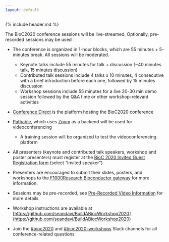 ```yaml
---
layout: default
---
```


{% include header.md %}

The BioC2020 conference sessions will be live-streamed. Optionally, pre-recorded sessions may be used

- The conference is organized in 1-hour blocks, which are 55 minutes + 5-minutes break. All sessions will be moderated.
    - Keynote talks include 55 minutes for talk + discussion (~40 minutes talk, 15 minutes discussion)
    - Contributed talk sessions include 4 talks x 10 minutes, 4 consecutive with a brief introduction before each one, followed by 15 minutes discussion
    - Workshop sessions include 55 minutes for a live 20-30 min demo session followed by the Q&A time or other workshop-relevant activities

- [Conference Direct](https://conferencedirect.com/) is the platform hosting the BioC2020 conference

- [Pathable](https://pathable.com/), which uses [Zoom](https://zoom.us/) as a backend will be used for videoconferencing
    - A training session will be organized to test the videoconferencing platform

- All presenters (keynote and contributed talk speakers, workshop and poster presenters) must register at the [BioC 2020 Invited Guest Registration form](https://docs.google.com/forms/d/e/1FAIpQLSe5gIWOJnyPcCaObhqbaht_64mf8SabZ_K8Y68EozXqX83clw/viewform) (select “Invited speaker”)

- Presenters are encouraged to submit their slides, posters, and workshops to the [F1000Research Bioconductor gateway](https://f1000research.com/gateways/bioconductor/about-this-gateway) for more information.

- Sessions may be pre-recorded, see [Pre-Recorded Video Information](https://drive.google.com/file/d/1u8V9sHL9pRKoPUAsIky3d4s_EfVOSSZQ/view?usp=sharing) for more details

- Workshop instructions are available at [https://github.com/seandavi/BuildABiocWorkshop2020](https://github.com/seandavi/BuildABiocWorkshop2020)

- Join the [#bioc2020](https://community-bioc.slack.com/archives/CLAEUFVAA) and [#bioc2020-workshops](https://community-bioc.slack.com/archives/C015QR5FCGN) Slack channels for all conference-related questions

